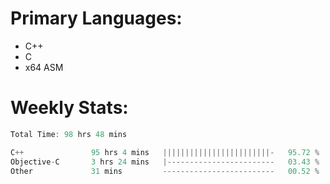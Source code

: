 # Primary Languages:
- C++
- C
- x64 ASM

# Weekly Stats:
<!--START_SECTION:waka-->

```C++
Total Time: 98 hrs 48 mins

C++               95 hrs 4 mins   ||||||||||||||||||||||||-   95.72 %
Objective-C       3 hrs 24 mins   |------------------------   03.43 %
Other             31 mins         -------------------------   00.52 %
```

<!--END_SECTION:waka-->


